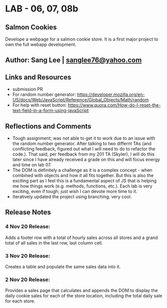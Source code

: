 # LAB - 06, 07, 08b

## Salmon Cookies
Develope a webpage for a salmon cookie store. It is a first major project to own the full webapp development.

## Author: Sang Lee | sanglee76@yahoo.com

## Links and Resources
+ submission PR
+ For random number generator: https://developer.mozilla.org/en-US/docs/Web/JavaScript/Reference/Global_Objects/Math/random
+ For help with reset button: https://www.quora.com/How-do-I-reset-the-text-field-in-a-form-using-javaScript

## Reflections and Comments
+ Tough assignment; was not able to get it to work due to an issue with the random number generator. After talking to two differnt TAs (and conflicting feedback, figured out what I will need to do to refactor the code.). That said, per feedback from my 201 TA (Skyler), I will do this later since I have already received a grade on this and will focus energy and time on lab 07.
+ The DOM is definitely a challenge as it is a complex concept - when combined with objects and how it all fits together. But this is also the exciting part as I feel this is a fundamental aspect of JS that is helping me how things work (e.g. methods, functions, etc.).  Each lab is very exciting, even if tough; just wish I can devote more time to it.
+ Iteratively updated the project using branching; very cool.

## Release Notes
### 4 Nov 20 Release:
Adds a footer row with a total of hourly sales across all stores and a grand total of all sales in the last row, last column cell.
### 3 Nov 20 Release:
Creates a table and populate the same sales data into it.
### 2 Nov 20 Release:
Provides a sales page that calculates and appends the DOM to display the daily cookie sales for each of the store location, including the total daily sale for each store.
